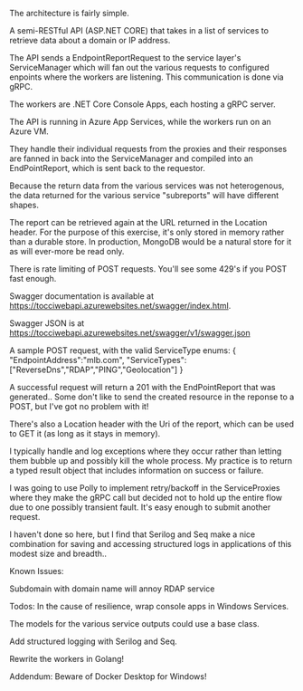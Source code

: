 
The architecture is fairly simple.

A semi-RESTful API (ASP.NET CORE) that takes in a list of services to retrieve data about a domain or IP address.

The API sends a EndpointReportRequest to the service layer's ServiceManager which will fan out the various requests to configured enpoints where the workers are listening.  This communication is done via gRPC.

The workers are .NET Core Console Apps, each hosting a gRPC server.

The API is running in Azure App Services, while the workers run on an Azure VM.

They handle their individual requests from the proxies and their responses are fanned in back into the ServiceManager and compiled into an EndPointReport, which is sent back to the requestor.

Because the return data from the various services was not heterogenous, the data returned for the various service "subreports" will have different shapes.

The report can be retrieved again at the URL returned in the Location header.  For the purpose of this exercise, it's only stored in memory rather than a durable store.  In production, MongoDB would be a natural store for it as will ever-more be read only.

There is rate limiting of POST requests.  You'll see some 429's if you POST fast enough.

Swagger documentation is available at https://tocciwebapi.azurewebsites.net/swagger/index.html.

Swagger JSON is at https://tocciwebapi.azurewebsites.net/swagger/v1/swagger.json

A sample POST request, with the valid ServiceType enums:
{
"EndpointAddress":"mlb.com",
"ServiceTypes":["ReverseDns","RDAP","PING","Geolocation"]
}

A successful request will return a 201 with the EndPointReport that was generated..  Some don't like to send the created resource in the reponse to a POST, but I've got no problem with it!

There's also a Location header with the Uri of the report, which can be used to GET it (as long as it stays in memory).

I typically handle and log exceptions where they occur rather than letting them bubble up and possibly kill the whole process.
My practice is to return a typed result object that includes information on success or failure.

I was going to use Polly to implement retry/backoff in the ServiceProxies where they make the gRPC call but decided not to hold up the entire flow due to one possibly transient fault.  It's easy enough to submit another request.

I haven't done so here, but I find that Serilog and Seq make a nice combination for saving and accessing structured logs in applications of this modest size and breadth..



Known Issues:

Subdomain with domain name will annoy RDAP service


Todos:
In the cause of resilience, wrap console apps in Windows Services.

The models for the various service outputs could use a base class.

Add structured logging with Serilog and Seq.

Rewrite the workers in Golang!

Addendum: Beware of Docker Desktop for Windows!







